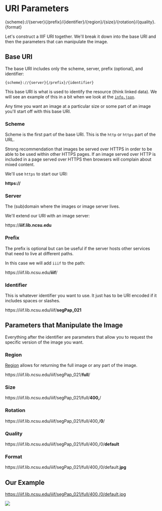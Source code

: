 # URI Parameters

{scheme}://{server}{/prefix}/{identifier}/{region}/{size}/{rotation}/{quality}.{format}

Let's construct a IIIF URI together. We'll break it down into the base URI and then the parameters that can manipulate the image.

## Base URI

The base URI includes only the scheme, server, prefix (optional), and identifier:

`{scheme}://{server}{/prefix}/{identifier}`

This base URI is what is used to identify the resource (think linked data). We will see an example of this in a bit when we look at the [`info.json`](info.md).

Any time you want an image at a particular size or some part of an image you'll start off with this base URI.

### Scheme

Scheme is the first part of the base URI. This is the `http` or `https` part of the URL.

Strong recommendation that images be served over HTTPS in order to be able to be used within other HTTPS pages. If an image served over HTTP is included in a page served over HTTPS then browsers will complain about mixed content.

We'll use `https` to start our URI:
<div class="alert"><strong>https://</strong></div>

### Server

The (sub)domain where the images or image server lives.

We'll extend our URI with an image server:
<div class="alert">https://<strong>iiif.lib.ncsu.edu</strong></div>

### Prefix

The prefix is optional but can be useful if the server hosts other services that need to live at different paths.

In this case we will add `iiif` to the path:
<div class="alert">https://iiif.lib.ncsu.edu/<strong>iiif</strong>/</div>

### Identifier

This is whatever identifier you want to use. It just has to be URI encoded if it includes spaces or slashes. <!-- (which you should probably not be adding to identifiers in any case) -->

<div class="alert">https://iiif.lib.ncsu.edu/iiif/<strong>segPap_021</strong></div>


## Parameters that Manipulate the Image
Everything after the identifier are parameters that allow you to request the specific version of the image you want.

### Region

[Region](http://iiif.io/api/image/2.1/#region) allows for returning the full image or any part of the image.

<div class="alert">https://iiif.lib.ncsu.edu/iiif/segPap_021/<strong>full</strong>/</div>

### Size

<div class="alert">https://iiif.lib.ncsu.edu/iiif/segPap_021/full/<strong>400,</strong>/</div>

### Rotation

<div class="alert">https://iiif.lib.ncsu.edu/iiif/segPap_021/full/400,/<strong>0</strong>/</div>

### Quality

<div class="alert">https://iiif.lib.ncsu.edu/iiif/segPap_021/full/400,/0/<strong>default</strong></div>

### Format

<div class="alert">https://iiif.lib.ncsu.edu/iiif/segPap_021/full/400,/0/default.<strong>jpg</strong></div>

## Our Example

https://iiif.lib.ncsu.edu/iiif/segPap_021/full/400,/0/default.jpg

![](https://iiif.lib.ncsu.edu/iiif/segPap_021/full/400,/0/default.jpg)
